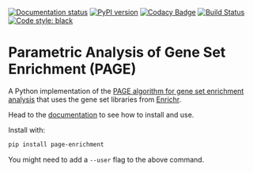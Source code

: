 
[![Documentation status](https://readthedocs.org/projects/page-enrichment/badge/?version=latest)](http://page-enrichment.readthedocs.io/en/latest/?badge=latest)
[![PyPI version](https://badge.fury.io/py/page.svg)](https://badge.fury.io/py/page-enrichment)
[![Codacy Badge](https://api.codacy.com/project/badge/Grade/065095b963964c6f8f891c38f811acf4)](https://www.codacy.com/manual/afrendeiro/page-enrichment?utm_source=github.com&amp;utm_medium=referral&amp;utm_content=afrendeiro/page-enrichment&amp;utm_campaign=Badge_Grade)
[![Build Status](https://travis-ci.org/afrendeiro/page-enrichment.svg?branch=master)](https://travis-ci.org/afrendeiro/page-enrichment)
[![Code style: black](https://img.shields.io/badge/code%20style-black-000000.svg)](https://github.com/ambv/black)


# Parametric Analysis of Gene Set Enrichment (PAGE)

A Python implementation of the [PAGE algorithm for gene set enrichment analysis](https://doi.org/10.1186/1471-2105-6-144) that uses the gene set libraries from [Enrichr](https://amp.pharm.mssm.edu/Enrichr/).

Head to the [documentation](http://page-enrichment.readthedocs.io/) to see how to install and use.

Install with:

```bash
pip install page-enrichment
```

You might need to add a ``--user`` flag to the above command.
